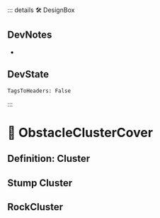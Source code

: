 ::: details 🛠 <dev>DesignBox</dev>

## DevNotes

-

## DevState

`TagsToHeaders: False`


:::

# 🔻 <via>ObstacleClusterCover</via>

## Definition: Cluster

## Stump Cluster

## RockCluster
